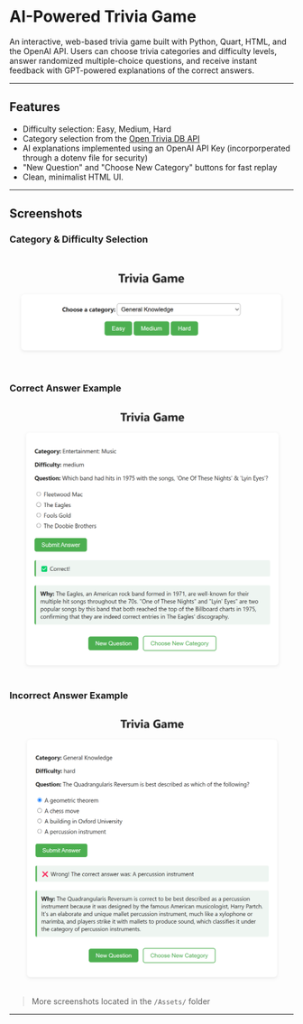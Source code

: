 # AI-Powered Trivia Game

An interactive, web-based trivia game built with Python, Quart, HTML, and the OpenAI API. Users can choose trivia categories and difficulty levels, answer randomized multiple-choice questions, and receive instant feedback with GPT-powered explanations of the correct answers.

---

## Features

- Difficulty selection: Easy, Medium, Hard
- Category selection from the [Open Trivia DB API](https://opentdb.com/api_config.php)
- AI explanations implemented using an OpenAI API Key (incorporperated through a dotenv file for security)
- "New Question" and "Choose New Category" buttons for fast replay
- Clean, minimalist HTML UI.

---

## Screenshots

### Category & Difficulty Selection  
![Category Selection](Assets/choose.png)

### Correct Answer Example  
![Correct Answer](Assets/right.png)

### Incorrect Answer Example  
![Wrong Answer](Assets/wrong.png)

> More screenshots located in the `/Assets/` folder

---
